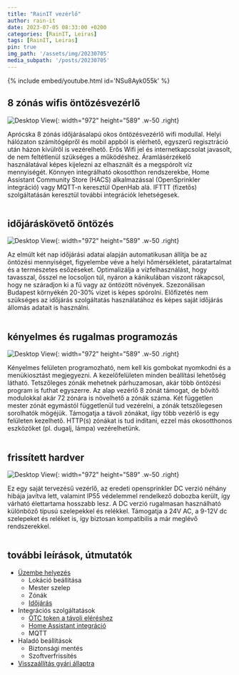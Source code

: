 ```yaml
---
title: "RainIT vezérlő"
author: rain-it
date: 2023-07-05 08:33:00 +0200
categories: [RainIT, Leiras]
tags: [RainIT, Leiras]
pin: true
img_path: '/assets/img/20230705'
media_subpath: '/posts/20230705'
---
```



{% include embed/youtube.html id='NSu8Ayk055k' %}

## 8 zónás wifis öntözésvezérlő

![Desktop View](20220718_173559.jpg){: width="972" height="589" .w-50 .right}

Aprócska 8 zónás időjárásalapú okos öntözésvezérlő wifi modullal. Helyi hálózaton számítógépről és mobil appból is elérhető, egyszerű regisztráció után házon kívülről is vezérelhető. Erős Wifi jel és internetkapcsolat javasolt, de nem feltétlenül szükséges a működéshez. Áramlásérzékelő használatával képes kijelezni az elhasznált és a megspórolt víz mennyiségét. Könnyen integrálható okosotthon rendszerekbe, Home Assistant Community Store (HACS) alkalmazással (OpenSprinkler integráció) vagy MQTT-n keresztül OpenHab alá. IFTTT (fizetős) szolgáltatásán keresztül további integrációk lehetségesek.
<hr style="width:50%;height:1px;border-width:0;color:gray;background-color:var(--main-bg)">

## időjáráskövető öntözés

![Desktop View](20190920-151232.png){: width="972" height="589" .w-50 .right}

Az elmúlt két nap időjárási adatai alapján automatikusan állítja be az öntözési mennyiséget, figyelembe véve a helyi hőmérsékletet, páratartalmat és a természetes esőzéseket. Optimalizálja a vízfelhasználást, hogy tavasszal, ősszel ne locsoljon túl, nyáron a kánikulában viszont rákapcsol, hogy ne száradjon ki a fű vagy az öntözött növények. Szezonálisan Budapest környékén 20-30% vizet is képes spórolni. Előfizetés nem szükséges az időjárás szolgáltatás használatához és képes saját időjárás állomás adatait is használni.
<hr style="width:50%;height:1px;border-width:0;color:gray;background-color:var(--main-bg)">

## kényelmes és rugalmas programozás

![Desktop View](20220512-151540_OpenSprinkler.jpg){: width="972" height="589" .w-50 .right}

Kényelmes felületen programozható, nem kell kis gombokat nyomkodni és a menükiosztást megjegyezni. A kezelőfelületen minden beállítási lehetőség látható. Tetszőleges zónák mehetnek párhuzamosan, akár több öntözési program is futhat egyszerre. Az alap vezérlő 8 zónát támogat, de bővítő modulokkal akár 72 zónára is növelhető a zónák száma. Két független mester zónát egymástól függetlenül tud vezérelni, a zónák tetszőlegesen sorolhatók mögéjük. Támogatja a távoli zónákat, íígy több vezérlő is egy felületen kezelhető. HTTP(s) zónákat is tud indítani, ezzel más okosotthonos eszközöket (pl. dugalj, lámpa) vezérelhetünk.
<hr style="width:50%;height:1px;border-width:0;color:gray;background-color:var(--main-bg)">

## frissített hardver

![Desktop View](20220305_203113.jpg){: width="972" height="589" .w-50 .right}

Ez egy saját tervezésű vezérlő, az eredeti opensprinkler DC verzió néhány hibája javítva lett, valamint IP55 védelemmel rendelkező dobozba került, így várható élettartama hosszabb lesz. A DC verzió rugalmasan használható különböző típusú szelepekkel és relékkel. Támogatja a 24V AC, a 9-12V dc szelepeket és reléket is, így biztosan kompatibilis a már meglévő rendszerekkel.
<hr style="width:50%;height:1px;border-width:0;color:gray;background-color:var(--main-bg)">

## további leírások, útmutatók

- <a href="https://rain-it.github.io/posts/Uzembe-helyezes/">Üzembe helyezés</a>
  + Lokáció beállítása
  + Mester szelep
  + Zónák
  + <a href="https://rain-it.github.io/posts/Idojaras/">Időjárás</a>
- Integrációs szolgáltatások
  + <a href="https://rain-it.github.io/posts/OTC-token/">OTC token a távoli eléréshez</a>    
  + <a href="https://rain-it.github.io/posts/Home-Assistant-integracio/">Home Assistant integráció</a>
  + MQTT
- Haladó beállítások
  + Biztonsági mentés
  + Szoftverfrissítés
- <a href="https://rain-it.github.io/posts/Visszaallitas-gyari-allapotra/">Visszaállítás gyári állaptra</a>
<hr style="width:50%;height:1px;border-width:0;color:gray;background-color:var(--main-bg)">
